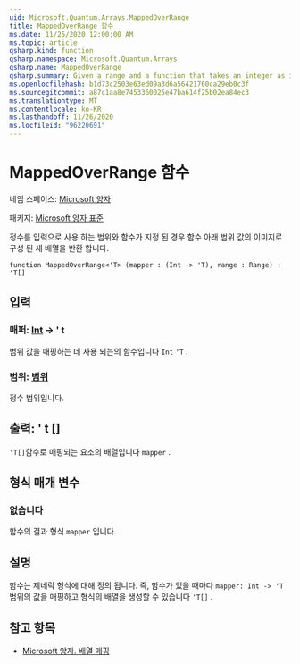```yaml
---
uid: Microsoft.Quantum.Arrays.MappedOverRange
title: MappedOverRange 함수
ms.date: 11/25/2020 12:00:00 AM
ms.topic: article
qsharp.kind: function
qsharp.namespace: Microsoft.Quantum.Arrays
qsharp.name: MappedOverRange
qsharp.summary: Given a range and a function that takes an integer as input, returns a new array that consists of the images of the range values under the function.
ms.openlocfilehash: b1d73c2503e63ed09a3d6a56421760ca29eb0c3f
ms.sourcegitcommit: a87c1aa8e7453360025e47ba614f25b02ea84ec3
ms.translationtype: MT
ms.contentlocale: ko-KR
ms.lasthandoff: 11/26/2020
ms.locfileid: "96220691"
---
```

# <a name="mappedoverrange-function"></a>MappedOverRange 함수

네임 스페이스: [Microsoft 양자](xref:Microsoft.Quantum.Arrays)

패키지: [Microsoft 양자 표준](https://nuget.org/packages/Microsoft.Quantum.Standard)


정수를 입력으로 사용 하는 범위와 함수가 지정 된 경우 함수 아래 범위 값의 이미지로 구성 된 새 배열을 반환 합니다.

```qsharp
function MappedOverRange<'T> (mapper : (Int -> 'T), range : Range) : 'T[]
```


## <a name="input"></a>입력

### <a name="mapper--int---t"></a>매퍼: [Int](xref:microsoft.quantum.lang-ref.int) -> ' t

범위 값을 매핑하는 데 사용 되는의 함수입니다 `Int` `'T` .


### <a name="range--range"></a>범위: [범위](xref:microsoft.quantum.lang-ref.range)

정수 범위입니다.



## <a name="output--t"></a>출력: ' t []

`'T[]`함수로 매핑되는 요소의 배열입니다 `mapper` .

## <a name="type-parameters"></a>형식 매개 변수

### <a name="t"></a>없습니다

함수의 결과 형식 `mapper` 입니다.

## <a name="remarks"></a>설명

함수는 제네릭 형식에 대해 정의 됩니다. 즉, 함수가 있을 때마다 `mapper: Int -> 'T` 범위의 값을 매핑하고 형식의 배열을 생성할 수 있습니다 `'T[]` .

## <a name="see-also"></a>참고 항목

- [Microsoft 양자. 배열 매핑](xref:Microsoft.Quantum.Arrays.Mapped)